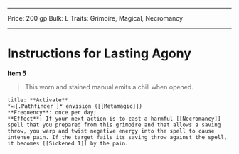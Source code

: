 
---
Price: 200 gp
Bulk: L
Traits: Grimoire, Magical, Necromancy

---

# Instructions for Lasting Agony

**Item 5**

> This worn and stained manual emits a chill when opened.

```ad-embed-ability
title: **Activate**
*⬻{.Pathfinder }* envision ([[Metamagic]]) 
**Frequency**: once per day;
**Effect**: If your next action is to cast a harmful [[Necromancy]] spell that you prepared from this grimoire and that allows a saving throw, you warp and twist negative energy into the spell to cause intense pain. If the target fails its saving throw against the spell, it becomes [[Sickened 1]] by the pain.

```
